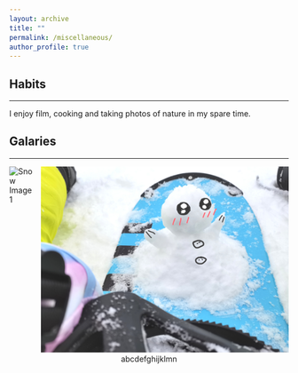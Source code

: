 ```yaml
---
layout: archive
title: ""
permalink: /miscellaneous/
author_profile: true
---
```


## Habits
---
I enjoy film, cooking and taking photos of nature in my spare time.

## Galaries
---
<div style="display: flex; justify-content: center;">
  <div style="margin-right: 10px;">
    <img src="/images/snow1.bmp" alt="Snow Image 1">
  </div>
  <div>
    <img src="/images/snow2.jpg" alt="Snow Image 2">
  </div>
</div>
<div style="text-align: center;">
  abcdefghijklmn
</div>
